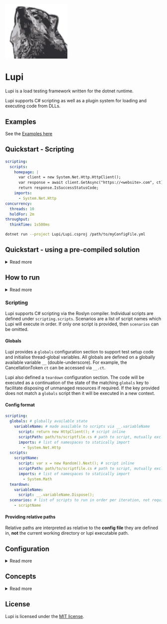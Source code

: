 <img
    alt="Lupi"
    src="https://github.com/joshuagenders/lupi/blob/main/Logo.png"
    width="200"
/>

# Lupi

Lupi is a load testing framework written for the dotnet runtime.

Lupi supports C# scripting as well as a plugin system for loading and executing code from DLLs.

## Examples

See the [Examples here](https://github.com/joshuagenders/Lupi/tree/main/Lupi.Examples)

## Quickstart - Scripting

```yaml
scripting:
  scripts:
    homepage: |
      var client = new System.Net.Http.HttpClient();
      var response = await client.GetAsync("https://<website>.com", ct);
      return response.IsSuccessStatusCode;
    imports:
      - System.Net.Http
concurrency:
  threads: 10
  holdFor: 2m
throughput:
  thinkTime: 1s500ms
```

```bash
dotnet run --project Lupi/Lupi.csproj /path/to/myConfigFile.yml
```

## Quickstart - using a pre-compiled solution

<details>
  <summary>Read more</summary>

### Pre-requisites

- [.NET 6 SDK](https://dotnet.microsoft.com/download)

### Create a test solution (skip if using an existing solution)

Lupi uses a plugin architecture. Start by writing a test and then publish your test solution.

```bash
dotnet new sln
dotnet new classlib -o TestLibrary
dotnet sln add TestLibrary/TestLibrary.csproj
echo "
using System.Net.Http;
using System.Threading;
using System.Threading.Tasks;

namespace TestLibrary
{
    public class PerformanceTest
    {
        public async Task Get(CancellationToken ct)
        {
            var result = await new HttpClient().GetAsync(\"https://<website>.com/\", __.ct);
            result.EnsureSuccessStatusCode();
        }
    }
}

" >> TestLibrary/PerformanceTest.cs
```

### Publish test solution

```bash
dotnet publish -c Release
```

### Create configuration file

Create a configuration file. Here's a simple example - the full configuration specification is found further below.

```yaml
test:
  assemblyPath: path/to/my.dll
  testClass: MyNamespace.MyClass # e.g. TestLibrary.PerformanceTest
  testMethod: MyMethod # e.g. Get
concurrency:
  threads: 10
  rampUp: 10s
  holdFor: 2m
throughput:
  thinkTime: 1s500ms
```

</details>

## How to run

<details>
  <summary>Read more</summary>

### Run Lupi from source

```bash
dotnet run --project Lupi/Lupi.csproj /path/to/myConfigFile.yml
```

### Run Lupi with Docker

Assuming `test_config.yaml` is in the current working directory.

#### Git Bash (Windows)

```bash
MSYS_NO_PATHCONV=1 docker run --rm --name lupi -it -v `pwd -W`:/usr/src/project joshuagenders/lupi:slim-latest /usr/src/project/test_config.yaml
```

#### CMD (Windows)

```bash
docker run --rm --name lupi -it -v %cd%:/usr/src/project joshuagenders/lupi:slim-latest /usr/src/project/test_config.yaml
```

### Images

There are [two images available](https://hub.docker.com/r/joshuagenders/lupi) for Lupi.

The `latest` tag is based on [microsoft-playwright](https://hub.docker.com/_/microsoft-playwright) and should only be used when a headless browser is required as a test dependency.

The other image is `slim-latest` which is recommended for most use cases, and is based on `mcr.microsoft.com/dotnet/runtime`.

</details>

### Scripting

Lupi supports C# scripting via the Roslyn compiler.
Individual scripts are defined under `scripting.scripts`.
Scenarios are a list of script names which Lupi will execute in order. If only one script is provided, then `scenarios` can be omitted.

#### Globals

Lupi provides a `globals` configuration section to support test setup code and initialise thread-global variables.
All globals are defined on a globally available variable `__` (double-underscore).
For example, the CancellationToken `ct` can be accessed via `__.ct`.

Lupi also defined a `teardown` configuration section. The code will be executed as a continuation of the state of the matching `globals` key to facilitate disposing of unmanaged resources if required. If the key provided does not match a `globals` script then it will be executed in a new context.

#### Config format

```yaml
scripting:
  globals: # globally available state
    variableName: # made available to scripts via __.variableName
      script: return new HttpClient(); # script inline
      scriptPath: path/to/scriptfile.cs # path to script, mutually exclusive with script
      imports: # list of namespaces to statically import
        - System.Net.Http
  scripts:
    scriptName:
      script: var x = new Random().Next(); # script inline
      scriptPath: path/to/scriptfile.cs # path to script, mutually exclusive with script
      imports: # list of namespaces to statically import
        - System.Math
  teardown:
    variableName:
      script: __.variableName.Dispose();
  scenarios: # list of scripts to run in order per iteration, not required if there is only one script
    - scriptName
```

#### Providing relative paths

Relative paths are interpreted as relative to the **config file** they are defined in, **not** the current working directory or lupi executable path.

## Configuration

<details>
  <summary>Read more</summary>

```yaml
scripting:
    globals: # globally available state
        variableName:
            script: return new HttpClient(); # script inline
            scriptPath: path/to/scriptfile.cs # path to script, mutually exclusive with script
            imports: # list of namespaces to statically import
                - System.Net.Http
    scripts:
        scriptName:
            script: var x = new Random().Next(); # script inline
            scriptPath: path/to/scriptfile.cs # path to script, mutually exclusive with script
            imports: # list of namespaces to statically import
                - System.Math
    teardown:
      variableName: __.variableName.Dispose();
    scenarios: # list of scripts to run in order per iteration, not required if there is only one script
        - scriptName
test:
    assemblyPath: path/to/my.dll # relative to the the configuration file or full path
    singleTestClassInstance: true
    testClass: MyNamespace.MyClass
    testMethod: MyMethod # for overridden methods, will select the method with the least parameters
    setupClass: MyNamespace.SetupClass
    setupMethod: Init # executed once before test method execution
    teardownClass: MyNamespace.TeardownClass
    teardownMethod: Teardown # executed once at the end of the test
throughput:
    thinkTime: 1s500ms
    tps: 20 # tests per second
    rampUp: 20s
    holdFor: 10m
    rampDown: 2m
    # mutually exclusive to other throughput parameters.
    # do not provide both phases AND tps, rampUp, holdFor or rampDown, as phases are generated from them when provided.
    phases:
    -   # rampup
        duration: 2m
        from: 10
        to: 20
    -
        duration: 10s
        tps: 20
    -   # rampdown
        duration: 20s
        from: 20
        to: 0
concurrency:
    threads: 10
    rampUp: 10s
    holdFor: 2m10s
    rampDown: 10s
    openWorkload: true # i.e. can add additional threads when throughput is not met
    minThreads: 3 # requires open workload
    maxThreads: 1500 # requires open workload
    threadIdleKillTime: 5s # idle threads will exit if idle for too long. requires open workload.
    # phases are also supported for concurrency
    phases:
    -
        duration: 2m
        threads: 20
    -   duration: 30s
        from: 20
        to: 15
listeners:
    activeListeners:
    - file
    - statsd
    - console
    file:
        path: results.log
        format: {FinishedTime:dd/MM/yy H:mm:ss zzz};{Passed,5};{Duration}
    console:
        format: {FinishedTime:dd/MM/yy H:mm:ss zzz} - Passed: {Passed,5} - Duration: {Duration}
    statsd:
        host: 10.0.0.1
        port: 8125
        prefix: my.prefix
engine:
    resultPublishingInterval: 250ms # how often the result publishing handlers are invoked
    checkInterval: 150ms # how often thread levels / throughput is assessed
    aggregationInterval: 2s # how often results are aggregated, relies on the results being published (so ensure is greater than resultPublishingInterval)
exitConditions:
 - failed if PeriodAverage > 150 for 10 periods
 - passed if Min < 30.42 for 10 seconds
 - failed if Mean >= 600 for 10 minutes

baseConfig: BaseConfig.yml
```

### Environment Variables

Environment variables values can be interpolated into configuration files using the `${variable_name}` syntax.

E.g.

```yaml
listeners:
  statsd:
    host: ${STATSD_HOST}
```

### Base Config

When a `baseConfiguration` file is specified (relative to the configuration file, or the full path) then the config is loaded and merged.

Base configurations can also have their own base configurations; base configurations will be loaded until the property is blank or a circular reference is found.

### Logging

Lupi uses [Serilog](https://github.com/serilog/serilog) for logging. The available sinks are `File` and `Console`.

Logging can be configured through the [appsettings.json](Lupi/appsettings.json) file.

Also see [Serilog's configuration documentation](https://github.com/serilog/serilog-settings-configuration).

</details>

## Concepts

<details>
  <summary>Read more</summary>

## Concurrency and Throughput

Throughput (the number of requests) and concurrency (the number of possible concurrent test executions) are separate concepts in Lupi. Each can be ramped up or down independently of each other (though lowering concurrency may restrict the ability to meet desired throughput).

## Phases

Concurrency and throughput in Lupi tests are divided into stages called phases.
Each phase executes in order.

When you specify ramp up, holdFor and ramp down values, Lupi generates a phase for each at run time - known as standard phases.

### Standard phases

```yaml
concurrency:
  threads: 10
  rampUp: 10s
  holdFor: 2m30s
  rampDown: 20s
throughput:
  tps: 200
  rampUp: 30s
  holdFor: 2m
  rampDown: 30s
```

### Custom phases

Phases can be constant (tests per second `tps`), or a linear progression `from` one value `to` another.

```yaml
concurrency:
  - duration: 2m30s
    threads: 20
throughput:
  - # rampup
    duration: 2m
    from: 10
    to: 20
  - duration: 10s
    tps: 20
  - # rampdown
    duration: 20s
    from: 20
    to: 0
```

## Open Workload

Whenever throughput is specified Lupi uses an open workload. Specifying concurrency values along with throughput will create threads as desired, but they will wait until they are allowed to execute.

If `concurrency.openWorkload` is `true`, then the concurrency phases are ignored and Lupi will try and allocate as many threads as it needs to in order to reach desired tests per second, within the `concurrency.minThreads` and `concurrency.maxThreads` limits.

When concurrency phases are provided, then the number of threads is determined by the phases, and threads will wait until they are permitted to execute.
In both scenarios, setting thread levels too low will result in a closed workload as new thread allocation will not be possible.

## Reporting test results

The `Result`, `Duration` and `Passed` properties of a test result can be set by returning values from the test method.
The values are mapped based on return type:

- `Result` - return a `System.String`
- `Duration` - return a `System.TimeSpan`
- `Passed` - return a `System.Bool`

When an exception is raised or returned the test result is marked as failed.
If the object returned matches none of the above, then value types (excluding `bool`) will be serialised with `toString()`, and other types will be JSON serialised.

Exceptions are also JSON serialised into the `Result` property.

## Listeners

Listeners are used to process the results of tests.
The provided listeners are:

### File

On each test result, the file listener writes the `TestResult` to file. By default the format is JSON.
The `Format` configuration parameter is a `string.Format` string that uses variable names instead of integer indexes of an array.
Availble fields are:

- string ThreadName
- bool Passed
- string Result
- TimeSpan Duration
- DateTime FinishedTime

E.g.
`{FinishedTime:dd/MM/yy H:mm:ss zzz} - {Passed,5} - {Duration}`

### Statsd

The statsd listener sends test metrics to the configured statsd host.
metrics are prefixed with the configured prefix parameter.

Timers:

- success
- failure

Guages:

- threads

Counters (Lupi internals):

- taskstart
- taskcomplete
- requesttaskexecutionstart
- requesttaskexecutionend
- taskkillrequested
- taskkill
- diedofboredom

### Console

The console listener writes results to the console output.

The `Format` configuration parameter is a `string.Format` string that uses variable names instead of integer indexes of an array.

Available fields are:

`Lupi.Listeners.AggregatedResult`

- double Mean (ms)
- double StandardDeviation
- int Count
- double MovingAverage (ms)
- double Min (ms)
- double Max (ms)
- double PeriodMin (ms)
- double PeriodMax (ms)
- double PeriodAverage (ms)
- int PeriodErrorCount
- int PeriodSuccessCount

## Dependency Injection

Lupi will attempt to find and invoke a method in the provided test assembly that returns a `Microsoft.Extensions.DependencyInjection.IServiceProvider`.
The method must be defined as static or the owning class must have a default constructor.

E.g.

```csharp
public static IServiceProvider BuildServiceProvider() =>
    new ServiceCollection()
        .AddTransient<IInternalDependency, InternalDependency>()
        .BuildServiceProvider();

```

## Exit Conditions

Exit conditions are assessed in each aggregation period and the test exits with passed (`0`) or failed(`1`) return code.
The format is:
`<PassedFailed> if <Property> <operator> <value> for <period> <periodType>`

Valid property names are the same properties available in the console listener (`Lupi.Listeners.AggregatedResult`).

Valid operators are `<`, `>`, `>=`, `<=` and `=`.

Timing values (e.g. min, max) are in milliseconds.

Valid periodTypes are `seconds`, `minutes`, `periods`.

E.g.

```
failed if PeriodAverage > 150 for 10 periods
passed if Min < 30.42 for 10 seconds
failed if Mean >= 600 for 10 minutes
```

</details>

## License

Lupi is licensed under the [MIT license](https://github.com/joshuagenders/Lupi/blob/main/LICENSE).
